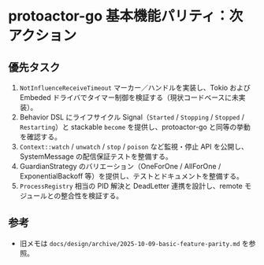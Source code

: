 # protoactor-go 基本機能パリティ：次アクション

## 優先タスク
1. `NotInfluenceReceiveTimeout` マーカー／ハンドルを実装し、Tokio および Embeded ドライバでタイマー制御を検証する（現状コードベースに未実装）。
2. Behavior DSL にライフサイクル Signal（`Started` / `Stopping` / `Stopped` / `Restarting`）と stackable `become` を提供し、protoactor-go と同等の挙動を確認する。
3. `Context::watch` / `unwatch` / `stop` / `poison` など監視・停止 API を公開し、SystemMessage の配信保証テストを整備する。
4. GuardianStrategy のバリエーション（OneForOne / AllForOne / ExponentialBackoff 等）を提供し、テストとドキュメントを整備する。
5. `ProcessRegistry` 相当の PID 解決と DeadLetter 連携を設計し、remote モジュールとの整合性を検証する。

## 参考
- 旧メモは `docs/design/archive/2025-10-09-basic-feature-parity.md` を参照。
